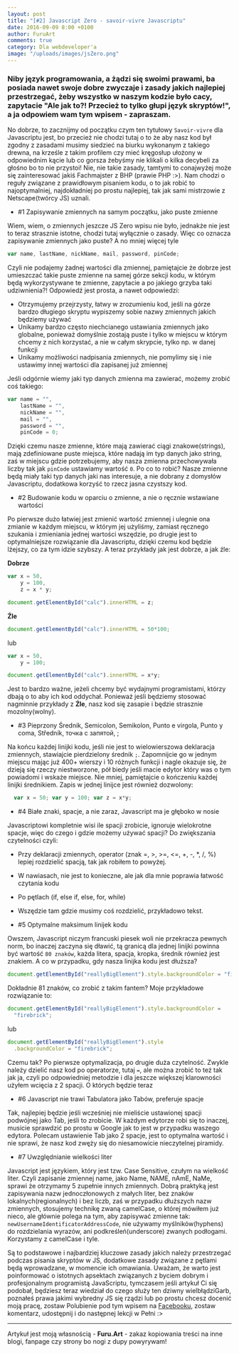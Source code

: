 ```yaml
---
layout: post
title: "[#2] Javascript Zero - savoir-vivre Javascriptu"
date: 2016-09-09 8:00 +0100
author: FuruArt
comments: true
category: Dla webdeveloper'a
image: "/uploads/images/jsZero.png"
---
```

### Niby język programowania, a żądzi się swoimi prawami, ba posiada nawet swoje dobre zwyczaje i zasady jakich najlepiej przestrzegać, żeby wszystko w naszym kodzie było cacy, zapytacie "Ale jak to?! Przecież to tylko głupi język skryptów!", a ja odpowiem wam tym wpisem - zapraszam.

No dobrze, to zacznijmy od początku czym ten tytułowy `Savoir-vivre` dla Javascriptu jest, bo przecież nie chodzi tutaj o to że aby nasz kod był zgodny z zasadami musimy siedzieć na biurku wykonanym z takiego drewna, na krześle z takim profilem czy mieć kręgosłup ułożony w odpowiednim kącie lub co gorsza żebyśmy nie klikali o kilka decybeli za głośno bo to nie przystoi! Nie, nie takie zasady, tamtymi to conajwyżej może się zainteresować jakiś Fachmajster z BHP (prawie PHP :>). Nam chodzi o reguły związane z prawidłowym pisaniem kodu, o to jak robić to najoptymalniej, najdokładniej po prostu najlepiej, tak jak sami mistrzowie z Netscape(twórcy JS) uznali.

<!--more-->

* #1 Zapisywanie zmiennych na samym początku, jako puste zmienne

Wiem, wiem, o zmiennych jeszcze JS Zero wpisu nie było, jednakże nie jest to teraz strasznie istotne, chodzi tutaj wyłącznie o zasady. Więc co oznacza zapisywanie zmiennych jako puste? A no mniej więcej tyle

```javascript
var name, lastName, nickName, mail, password, pinCode; 
```

Czyli nie podajemy żadnej wartości dla zmiennej, pamiętajcie że dobrze jest umieszczać takie puste zmienne na samej górze sekcji kodu, w którym będą wykorzystywane te zmienne, zapytacie a po jakiego grzyba taki udziwnienia?! Odpowiedź jest prosta, a nawet odpowiedzi:

* Otrzymujemy przejrzysty, łatwy w zrozumieniu kod, jeśli na górze bardzo długiego skryptu wypiszemy sobie nazwy zmiennych jakich będziemy używać
* Unikamy bardzo często niechcianego ustawiania zmiennych jako globalne, ponieważ domyślnie zostają puste i tylko w miejscu w którym chcemy z nich korzystać, a nie w całym skrypcie, tylko np. w danej funkcji
* Unikamy możliwości nadpisania zmiennych, nie pomylimy się i nie ustawimy innej wartości dla zapisanej już zmiennej

Jeśli odgórnie wiemy jaki typ danych zmienna ma zawierać, możemy zrobić coś takiego:

```javascript
var name = "",
    lastName = "",
    nickName = "",
    mail = "",
    password = "",
    pinCode = 0;
```

Dzięki czemu nasze zmienne, które mają zawierać ciągi znakowe(strings), mają zdefiniowane puste miejsca, które nadają im typ danych jako string, zaś w miejscu gdzie potrzebujemy, aby nasza zmienna przechowywała liczby tak jak `pinCode` ustawiamy wartość `0`. Po co to robić? Nasze zmienne będą miały taki typ danych jaki nas interesuje, a nie dobrany z domysłów Javascriptu, dodatkowa korzyść to rzecz jasna czystszy kod.

* #2 Budowanie kodu w oparciu o zmienne, a nie o ręcznie wstawiane wartości

Po pierwsze dużo łatwiej jest zmienić wartość zmiennej i ulegnie ona zmianie w każdym miejscu, w którym jej użyliśmy, zamiast ręcznego szukania i zmieniania jednej wartości wszędzie, po drugie jest to optymalniejsze rozwiązanie dla Javascriptu, dzięki czemu kod będzie lżejszy, co za tym idzie szybszy. A teraz przykłady jak jest dobrze, a jak źle:

**Dobrze**

```javascript
var x = 50,
    y = 100,
    z = x * y;

document.getElementById("calc").innerHTML = z;
```

**Źle**

```javascript
document.getElementById("calc").innerHTML = 50*100;
```

lub

```javascript
var x = 50,
    y = 100;

document.getElementById("calc").innerHTML = x*y;
```

Jest to bardzo ważne, jeżeli chcemy być wydajnymi programistami, którzy dbają o to aby ich kod oddychał. Ponieważ jeśli będziemy stosować nagminnie przykłady z **Źle**, nasz kod się zasapie i będzie strasznie mozolny(wolny).

* #3 Pieprzony Średnik, Semicolon, Semikolon, Punto e virgola, Punto y coma, Středník, точка с запятой, ;

Na końcu każdej linijki kodu, jeśli nie jest to wielowierszowa deklaracja zmiennych, stawiajcie pierdzielony średnik `;`. Zapomnijcie go w jednym miejscu mając już 400+ wierszy i 10 różnych funkcji i nagle okazuje się, że dzieją się rzeczy niestworzone, pół biedy jeśli macie edytor który was o tym powiadomi i wskaże miejsce. Nie mniej, pamiętajcie o kończeniu każdej linijki średnikiem. Zapis w jednej linijce jest również dozwolony:

```javascript
  var x = 50; var y = 100; var z = x*y; 
```

* #4 Białe znaki, spacje, a nie zaraz, Javascript ma je głęboko w nosie

Javascriptowi kompletnie wisi ile spacji zrobicie, ignoruje wielokrotne spacje, więc do czego i gdzie możemy używać spacji? Do zwiększania czytelności czyli:

* Przy deklaracji zmiennych, operator (znak =, >, >=, <=, +, -, *, /, %) lepiej rozdzielić spacją, tak jak robiłem to powyżej.
* W nawiasach, nie jest to konieczne, ale jak dla mnie poprawia łatwość czytania kodu
* Po pętlach (if, else if, else, for, while)
* Wszędzie tam gdzie musimy coś rozdzielić, przykładowo tekst.

* #5 Optymalne maksimum linijek kodu

Owszem, Javascript niczym francuski piesek woli nie przekracza pewnych norm, bo inaczej zaczyna się dławić, tą granicą dla jednej linijki powinna być wartość `80 znaków`, każda litera, spacja, kropka, średnik również jest znakiem. A co w przypadku, gdy nasza linijka kodu jest dłuższa?

```javascript
document.getElementById("reallyBigElement").style.backgroundColor = "firebrick";
```

Dokładnie 81 znaków, co zrobić z takim fantem? Moje przykładowe rozwiązanie to: 

```javascript
document.getElementById("reallyBigElement").style.backgroundColor = 
  "firebrick";
```

lub

```javascript
document.getElementById("reallyBigElement").style
  .backgroundColor = "firebrick";
```

Czemu tak? Po pierwsze optymalizacja, po drugie duża czytelność. Zwykle należy dzielić nasz kod po operatorze, tutaj `=`, ale można zrobić to też tak jak ja, czyli po odpowiedniej metodzie i dla jeszcze większej klarowności użyłem wcięcia z 2 spacji. O których będzie teraz 

* #6 Javascript nie trawi Tabulatora jako Tabów, preferuje spacje

Tak, najlepiej będzie jeśli wcześniej nie mieliście ustawionej spacji podwójnej jako Tab, jeśli to zrobicie. W każdym edytorze robi się to inaczej, musicie sprawdzić po prostu w Google jak to jest w przypadku waszego edytora. Polecam ustawienie Tab jako 2 spacje, jest to optymalna wartość i nie sprawi, że nasz kod zwęży się do niesamowicie nieczytelnej piramidy.

* #7 Uwzględnianie wielkości liter 

Javascript jest językiem, który jest tzw. Case Sensitive, czułym na wielkość liter. Czyli zapisanie zmiennej name, jako Name, NAME, nAmE, NaMe, sprawi że otrzymamy 5 zupełnie innych zmiennych. Dobrą praktyką jest zapisywania nazw jednoczłonowych z małych liter, bez znaków lokalnych(regionalnych) i bez liczb, zaś w przypadku dłuższych nazw zmiennych, stosujemy technikę zwaną camelCase, o której mówiłem już nieco, ale głównie polega na tym, aby zapisywać zmienne tak: `newUsernameIdentificatorAddressCode`, nie używamy myślników(hyphens) do rozdzielania wyrazów, ani podkreśleń(underscore) zwanych podłogami. Korzystamy z camelCase i tyle.

Są to podstawowe i najbardziej kluczowe zasady jakich należy przestrzegać podczas pisania skryptów w JS, dodatkowe zasady związane z pętlami będą wprowadzane, w momencie ich omawiania. Uważam, że warto jest poinformować o istotnych apsektach związanych z byciem dobrym i profesjonalnym programistą JavaScriptu, tymczasem jeśli artykuł Ci się podobał, będziesz teraz wiedział do czego służy ten dziwny wielbłądziGarb, poznałeś prawa jakimi wybredny JS się rządzi lub po prostu chcesz docenić moją pracę, zostaw Polubienie pod tym wpisem na [Facebooku](https://fb.com/furuart), zostaw komentarz, udostępnij i do następnej lekcji w Pełni :>

---

Artykuł jest moją własnością - **Furu.Art** - zakaz kopiowania treści na inne blogi, fanpage czy strony bo nogi z dupy powyrywam!